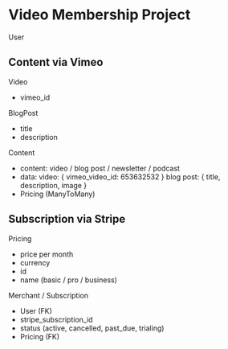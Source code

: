 
# Video Membership Project

User

## Content via Vimeo

Video
  - vimeo_id

BlogPost
  - title
  - description

Content
  - content: video / blog post / newsletter / podcast
  - data:
      video: { vimeo_video_id: 653632532 }
      blog post: { title, description, image }
  - Pricing (ManyToMany)

## Subscription via Stripe

Pricing
  - price per month
  - currency
  - id
  - name (basic / pro / business)

Merchant / Subscription
  - User (FK)
  - stripe_subscription_id
  - status (active, cancelled, past_due, trialing)
  - Pricing (FK)
